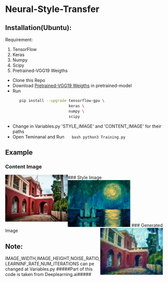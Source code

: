 # Neural-Style-Transfer


## Installation(Ubuntu):
 Requirement:
 1. TensorFlow
 2. Keras
 3. Numpy
 4. Scipy
 5. Pretrained-VGG19 Weigths
 
 * Clone this Repo
 * Download [Pretrained-VGG19 Weigths](http://www.vlfeat.org/matconvnet/models/imagenet-vgg-verydeep-19.mat) in pretrained-model
 * Run
      ```bash
         pip install --upgrade tensorflow-gpu \
                               keras \
                               numpy \
                               scipy 
      ```
 * Change in Variables.py 'STYLE_IMAGE' and 'CONTENT_IMAGE' for their paths 
 * Open Teminanal and Run
       ```bash
          python3 Training.py
       ```
## Example
### Content Image
<img align="left" width="200" height="150" src='./output/c1.jpg'>
### Style Image
<img align="centre" width="200" height="150" src='./output/S.jpg'>
### Generated Image
<img align="right" width="200" height="150" src='./output/generated_image.jpg'>


## Note:
   IMAGE_WIDTH,IMAGE_HEIGHT,NOISE_RATIO,LEARNINF_RATE,NUM_ITERATIONS can pe changed at Variables.py
   #####Part of this code is taken from Deeplearning.ai#####
